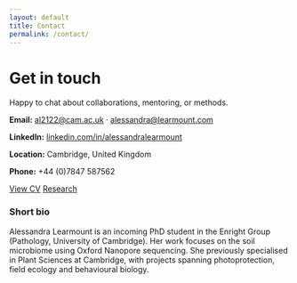 ```yaml
---
layout: default
title: Contact
permalink: /contact/
---
```


# Get in touch
Happy to chat about collaborations, mentoring, or methods.

<div class="contact">
  <div class="card proj">
    <p><strong>Email:</strong> <a href="mailto:al2122@cam.ac.uk">al2122@cam.ac.uk</a> · <a href="mailto:alessandra@learmount.com">alessandra@learmount.com</a></p>
    <p><strong>LinkedIn:</strong> <a href="https://linkedin.com/in/alessandralearmount" target="_blank" rel="noopener">linkedin.com/in/alessandralearmount</a></p>
    <p><strong>Location:</strong> Cambridge, United Kingdom</p>
    <p><strong>Phone:</strong> +44 (0)7847 587562</p>
    <p>
      <a class="btn" href="{{ '/cv/' | relative_url }}">View CV</a>
      <a class="btn sec" href="{{ '/research/' | relative_url }}">Research</a>
    </p>
  </div>
  <aside class="card proj">
    <h3>Short bio</h3>
    Alessandra Learmount is an incoming PhD student in the Enright Group (Pathology, University of Cambridge). Her work focuses on the soil microbiome using Oxford Nanopore sequencing. She previously specialised in Plant Sciences at Cambridge, with projects spanning photoprotection, field ecology and behavioural biology.
  </aside>
</div>
